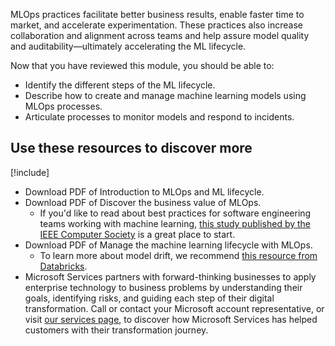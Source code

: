 MLOps practices facilitate better business results, enable faster time to market, and accelerate experimentation. These practices also increase collaboration and alignment across teams and help assure model quality and auditability—ultimately accelerating the ML lifecycle.

Now that you have reviewed this module, you should be able to:

* Identify the different steps of the ML lifecycle.
* Describe how to create and manage machine learning models using MLOps processes.
* Articulate processes to monitor models and respond to incidents.

## Use these resources to discover more

[!include[](../../../includes/open-link-in-new-tab-note.md)]
  
* Download PDF of Introduction to MLOps and ML lifecycle.
* Download PDF of Discover the business value of MLOps.
  * If you'd like to read about best practices for software engineering teams working with machine learning, [this study published by the IEEE Computer Society](https://www.microsoft.com/research/publication/software-engineering-for-machine-learning-a-case-study/) is a great place to start.
* Download PDF of Manage the machine learning lifecycle with MLOps.
  * To learn more about model drift, we recommend [this resource from Databricks](https://databricks.com/blog/2019/09/18/productionizing-machine-learning-from-deployment-to-drift-detection.html).
* Microsoft Services partners with forward-thinking businesses to apply enterprise technology to business problems by understanding their goals, identifying risks, and guiding each step of their digital transformation. Call or contact your Microsoft account representative, or visit [our services page](https://enterprise.microsoft.com/services), to discover how Microsoft Services has helped customers with their transformation journey.
